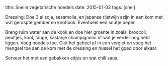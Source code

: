 title: Snelle vegetarische noedels
date: 2015-01-03
tags: [snel]

Dressing:
Doe 3 el soja, sesamolie, en japanse rijstwijn azijn in een kom met wat geraspte gember en knoflook. Eventueel een snufje peper.

Breng ruim water aan de kook en doe hier groente in zoals; broccoli, peultjes, kool, tauge, kastanje champignons of wat je verder nog hebt liggen. Voeg noedels toe. Giet het geheel af in een vergiet en voeg het mengsel toe aan de kom met de dressing en hussel het goed door elkaar.

Serveer het met een gebakken eitjes en wat chili saus.